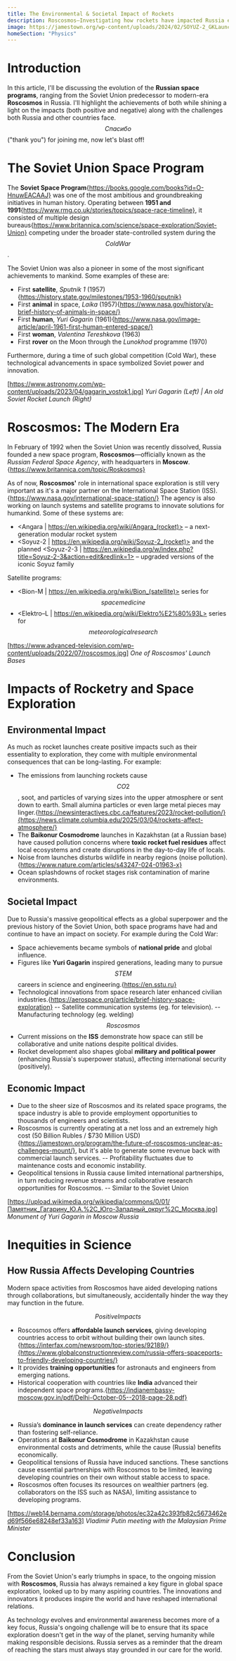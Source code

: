 ```yaml
---
title: The Environmental & Societal Impact of Rockets
description: Roscosmos—Investigating how rockets have impacted Russia environmentally and socially. 
image: https://jamestown.org/wp-content/uploads/2024/02/SOYUZ-2_GKLaunchServices.jpg.webp
homeSection: "Physics"
---
```


# Introduction
In this article, I'll be discussing the evolution of the **Russian space programs**, ranging from the Soviet Union predecessor to modern-era **Roscosmos** in Russia. I'll highlight the achievements of both while shining a light on the impacts (both positive and negative) along with the challenges both Russia and other countries face. $$Спасибо$$ ("thank you") for joining me, now let's blast off!

# The Soviet Union Space Program
The **Soviet Space Program**{https://books.google.com/books?id=O-HnuwEACAAJ} was one of the most ambitious and groundbreaking initiatives in human history. Operating between **1951 and 1991**{https://www.rmg.co.uk/stories/topics/space-race-timeline}, it consisted of multiple design bureaus{https://www.britannica.com/science/space-exploration/Soviet-Union} competing under the broader state-controlled system during the $$Cold War$$.  

The Soviet Union was also a pioneer in some of the most significant achievements to mankind. Some examples of these are:
- First **satellite**, *Sputnik 1* (1957){https://history.state.gov/milestones/1953-1960/sputnik}
- First **animal** in space, *Laika* (1957){https://www.nasa.gov/history/a-brief-history-of-animals-in-space/}
- First **human**, *Yuri Gagarin* (1961){https://www.nasa.gov/image-article/april-1961-first-human-entered-space/}
- First **woman**, *Valentina Tereshkova* (1963)
- First **rover** on the Moon through the *Lunokhod* programme (1970)

Furthermore, during a time of such global competition (Cold War), these technological advancements in space symbolized Soviet power and innovation.

[https://www.astronomy.com/wp-content/uploads/2023/04/gagarin_vostok1.jpg]
*Yuri Gagarin (Left) | An old Soviet Rocket Launch (Right)*

# Roscosmos: The Modern Era
In February of 1992 when the Soviet Union was recently dissolved, Russia founded a new space program, **Roscosmos**—officially known as the *Russian Federal Space Agency*, with headquarters in **Moscow**.{https://www.britannica.com/topic/Roskosmos}

As of now, **Roscosmos'** role in international space exploration is still very important as it's a major partner on the International Space Station (ISS).{https://www.nasa.gov/international-space-station/} The agency is also working on launch systems and satellite programs to innovate solutions for humankind. Some of these systems are:
- <Angara | https://en.wikipedia.org/wiki/Angara_(rocket)> – a next-generation modular rocket system  
- <Soyuz-2 | https://en.wikipedia.org/wiki/Soyuz-2_(rocket)> and the planned <Soyuz-2-3 | https://en.wikipedia.org/w/index.php?title=Soyuz-2-3&action=edit&redlink=1> – upgraded versions of the iconic Soyuz family  

Satellite programs:
- <Bion-M | https://en.wikipedia.org/wiki/Bion_(satellite)> series for $$space medicine$$  
- <Elektro–L | https://en.wikipedia.org/wiki/Elektro%E2%80%93L> series for $$meteorological research$$

[https://www.advanced-television.com/wp-content/uploads/2022/07/roscosmos.jpg]
*One of Roscosmos' Launch Bases*

# Impacts of Rocketry and Space Exploration

## Environmental Impact
As much as rocket launches create positive impacts such as their essentiality to exploration, they come with multiple environmental consequences that can be long-lasting. For example:
- The emissions from launching rockets cause $$CO2$$, soot, and particles of varying sizes into the upper atmosphere or sent down to earth. Small alumina particles or even large metal pieces may linger.{https://newsinteractives.cbc.ca/features/2023/rocket-pollution/}{https://news.climate.columbia.edu/2025/03/04/rockets-affect-atmosphere/}
- The **Baikonur Cosmodrome** launches in Kazakhstan (at a Russian base) have caused pollution concerns where **toxic rocket fuel residues** affect local ecosystems and create disruptions in the day-to-day life of locals.  
- Noise from launches disturbs wildlife in nearby regions (noise pollution).{https://www.nature.com/articles/s43247-024-01963-x}
- Ocean splashdowns of rocket stages risk contamination of marine environments.

## Societal Impact
Due to Russia's massive geopolitical effects as a global superpower and the previous history of the Soviet Union, both space programs have had and continue to have an impact on society. For example during the Cold War:
- Space achievements became symbols of **national pride** and global influence.  
- Figures like **Yuri Gagarin** inspired generations, leading many to pursue $$STEM$$ careers in science and engineering.{https://en.sstu.ru}
- Technological innovations from space research later enhanced civilian industries.{https://aerospace.org/article/brief-history-space-exploration}
-- Satellite communication systems (eg. for television).
-- Manufacturing technology (eg. welding)
$$Roscosmos$$
- Current missions on the **ISS** demonstrate how space can still be collaborative and unite nations despite political divides.  
- Rocket development also shapes global **military and political power** (enhancing Russia's superpower status), affecting international security (positively).

## Economic Impact
- Due to the sheer size of Roscosmos and its related space programs, the space industry is able to provide employment opportunities to thousands of engineers and scientists.
- Roscosmos is currently operating at a net loss and an extremely high cost (50 Billion Rubles / $730 Million USD){https://jamestown.org/program/the-future-of-roscosmos-unclear-as-challenges-mount/}, but it's able to generate some revenue back with commercial launch services.
-- Profitability fluctuates due to maintenance costs and economic instability.
- Geopolitical tensions in Russia cause limited international partnerships, in turn reducing revenue streams and collaborative research opportunities for Roscosmos.
-- Similar to the Soviet Union

[https://upload.wikimedia.org/wikipedia/commons/0/01/Памятник_Гагарину_Ю.А.%2C_Юго-Западный_округ%2C_Москва.jpg]
*Monument of Yuri Gagarin in Moscow Russia*

# Inequities in Science

## How Russia Affects Developing Countries
Modern space activities from Roscosmos have aided developing nations through collaborations, but simultaneously, accidentally hinder the way they may function in the future.

$$Positive Impacts$$
- Roscosmos offers **affordable launch services**, giving developing countries access to orbit without building their own launch sites.{https://interfax.com/newsroom/top-stories/92189/}{https://www.globalconstructionreview.com/russia-offers-spaceports-to-friendly-developing-countries/}
- It provides **training opportunities** for astronauts and engineers from emerging nations.
- Historical cooperation with countries like **India** advanced their independent space programs.{https://indianembassy-moscow.gov.in/pdf/Delhi-October-05--2018-page-28.pdf}

$$Negative Impacts$$
- Russia’s **dominance in launch services** can create dependency rather than fostering self-reliance.  
- Operations at **Baikonur Cosmodrome** in Kazakhstan cause environmental costs and detriments, while the cause (Russia) benefits economically.
- Geopolitical tensions of Russia have induced sanctions. These sanctions cause essential partnerships with Roscosmos to be limited, leaving developing countries on their own without stable access to space.
- Roscosmos often focuses its resources on wealthier partners (eg. collaborators on the ISS such as NASA), limiting assistance to developing programs.

[https://web14.bernama.com/storage/photos/ec32a42c393fb82c5673462ed69f566e68248ef33a163]
*Vladimir Putin meeting with the Malaysian Prime Minister*

# Conclusion
From the Soviet Union's early triumphs in space, to the ongoing mission with **Roscosmos**, Russia has always remained a key figure in global space exploration, looked up to by many aspiring countries. The innovations and innovators it produces inspire the world and have reshaped international relations.

As technology evolves and environmental awareness becomes more of a key focus, Russia's ongoing challenge will be to ensure that its space exploration doesn't get in the way of the planet, serving humanity while making responsible decisions. Russia serves as a reminder that the dream of reaching the stars must always stay grounded in our care for the world.
